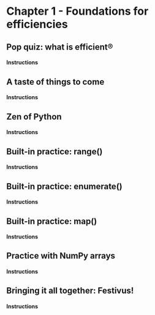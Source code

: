 # Chapter 1 - Foundations for efficiencies

## Pop quiz: what is efficient®

#### Instructions


## A taste of things to come

#### Instructions


## Zen of Python

#### Instructions


## Built-in practice: range()

#### Instructions


## Built-in practice: enumerate()

#### Instructions


## Built-in practice: map()

#### Instructions


## Practice with NumPy arrays

#### Instructions


## Bringing it all together: Festivus!

#### Instructions
